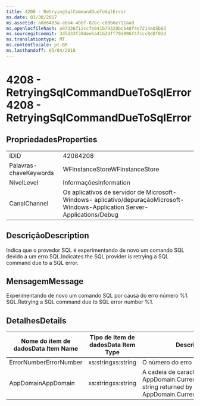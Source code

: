 ```yaml
---
title: 4208 - RetryingSqlCommandDueToSqlError
ms.date: 03/30/2017
ms.assetid: a8e6483a-a6e4-4bbf-82ec-cd8b6e711aad
ms.openlocfilehash: a97336f12ccfe041b79328bcb48f4e7214a05b63
ms.sourcegitcommit: 3d5d33f384eeba41b2dff79d096f47ccc8d8f03d
ms.translationtype: MT
ms.contentlocale: pt-BR
ms.lasthandoff: 05/04/2018
---
```

# <a name="4208---retryingsqlcommandduetosqlerror"></a><span data-ttu-id="32e5b-102">4208 - RetryingSqlCommandDueToSqlError</span><span class="sxs-lookup"><span data-stu-id="32e5b-102">4208 - RetryingSqlCommandDueToSqlError</span></span>
## <a name="properties"></a><span data-ttu-id="32e5b-103">Propriedades</span><span class="sxs-lookup"><span data-stu-id="32e5b-103">Properties</span></span>  
  
|||  
|-|-|  
|<span data-ttu-id="32e5b-104">ID</span><span class="sxs-lookup"><span data-stu-id="32e5b-104">ID</span></span>|<span data-ttu-id="32e5b-105">4208</span><span class="sxs-lookup"><span data-stu-id="32e5b-105">4208</span></span>|  
|<span data-ttu-id="32e5b-106">Palavras-chave</span><span class="sxs-lookup"><span data-stu-id="32e5b-106">Keywords</span></span>|<span data-ttu-id="32e5b-107">WFInstanceStore</span><span class="sxs-lookup"><span data-stu-id="32e5b-107">WFInstanceStore</span></span>|  
|<span data-ttu-id="32e5b-108">Nível</span><span class="sxs-lookup"><span data-stu-id="32e5b-108">Level</span></span>|<span data-ttu-id="32e5b-109">Informações</span><span class="sxs-lookup"><span data-stu-id="32e5b-109">Information</span></span>|  
|<span data-ttu-id="32e5b-110">Canal</span><span class="sxs-lookup"><span data-stu-id="32e5b-110">Channel</span></span>|<span data-ttu-id="32e5b-111">Os aplicativos de servidor de Microsoft-Windows- aplicativo/depuração</span><span class="sxs-lookup"><span data-stu-id="32e5b-111">Microsoft-Windows-Application Server-Applications/Debug</span></span>|  
  
## <a name="description"></a><span data-ttu-id="32e5b-112">Descrição</span><span class="sxs-lookup"><span data-stu-id="32e5b-112">Description</span></span>  
 <span data-ttu-id="32e5b-113">Indica que o provedor SQL é experimentando de novo um comando SQL devido a um erro SQL.</span><span class="sxs-lookup"><span data-stu-id="32e5b-113">Indicates the SQL provider is retrying a SQL command due to a SQL error.</span></span>  
  
## <a name="message"></a><span data-ttu-id="32e5b-114">Mensagem</span><span class="sxs-lookup"><span data-stu-id="32e5b-114">Message</span></span>  
 <span data-ttu-id="32e5b-115">Experimentando de novo um comando SQL por causa do erro número %1. SQL.</span><span class="sxs-lookup"><span data-stu-id="32e5b-115">Retrying a SQL command due to SQL error number %1.</span></span>  
  
## <a name="details"></a><span data-ttu-id="32e5b-116">Detalhes</span><span class="sxs-lookup"><span data-stu-id="32e5b-116">Details</span></span>  
  
|<span data-ttu-id="32e5b-117">Nome do item de dados</span><span class="sxs-lookup"><span data-stu-id="32e5b-117">Data Item Name</span></span>|<span data-ttu-id="32e5b-118">Tipo de item de dados</span><span class="sxs-lookup"><span data-stu-id="32e5b-118">Data Item Type</span></span>|<span data-ttu-id="32e5b-119">Descrição</span><span class="sxs-lookup"><span data-stu-id="32e5b-119">Description</span></span>|  
|--------------------|--------------------|-----------------|  
|<span data-ttu-id="32e5b-120">ErrorNumber</span><span class="sxs-lookup"><span data-stu-id="32e5b-120">ErrorNumber</span></span>|<span data-ttu-id="32e5b-121">xs:string</span><span class="sxs-lookup"><span data-stu-id="32e5b-121">xs:string</span></span>|<span data-ttu-id="32e5b-122">O número do erro SQL.</span><span class="sxs-lookup"><span data-stu-id="32e5b-122">The SQL error number.</span></span>|  
|<span data-ttu-id="32e5b-123">AppDomain</span><span class="sxs-lookup"><span data-stu-id="32e5b-123">AppDomain</span></span>|<span data-ttu-id="32e5b-124">xs:string</span><span class="sxs-lookup"><span data-stu-id="32e5b-124">xs:string</span></span>|<span data-ttu-id="32e5b-125">A cadeia de caracteres retornada por AppDomain.CurrentDomain.FriendlyName.</span><span class="sxs-lookup"><span data-stu-id="32e5b-125">The string returned by AppDomain.CurrentDomain.FriendlyName.</span></span>|

